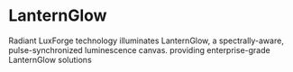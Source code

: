 # LanternGlow
Radiant LuxForge technology illuminates LanternGlow, a spectrally-aware, pulse-synchronized luminescence canvas. providing enterprise-grade LanternGlow solutions
